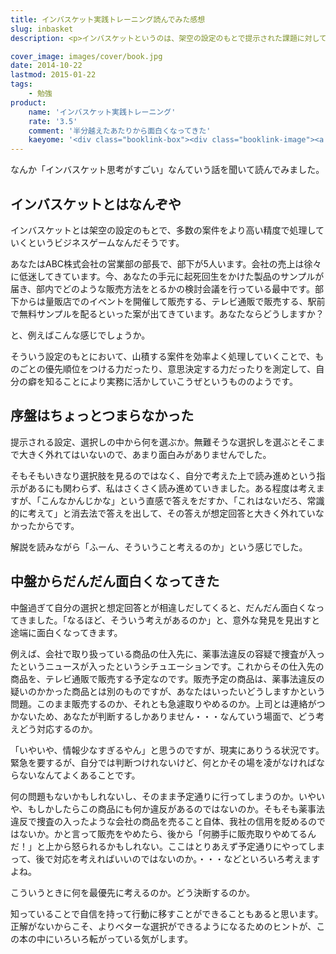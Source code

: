 ```yaml
---
title: インバスケット実践トレーニング読んでみた感想
slug: inbasket
description: <p>インバスケットというのは、架空の設定のもとで提示された課題に対して対処していくビジネスゲームなんだそうです。「机上の空論だろ？」と思いながら最初は読んでいましたが、半分過ぎたあたりから徐々に面白くなってきました。</p>

cover_image: images/cover/book.jpg
date: 2014-10-22
lastmod: 2015-01-22
tags: 
    - 勉強
product:
    name: 'インバスケット実践トレーニング'
    rate: '3.5'
    comment: '半分越えたあたりから面白くなってきた'
    kaeyome: '<div class="booklink-box"><div class="booklink-image"><a href="http://www.amazon.co.jp/exec/obidos/asin/4022734957/illusionspace-22/" rel="nofollow" target="_blank"><img src="http://ecx.images-amazon.com/images/I/4109Kcu%2BmFL._SL160_.jpg" style="border: none;" /></a></div><div class="booklink-info"><div class="booklink-name"><a href="http://www.amazon.co.jp/exec/obidos/asin/4022734957/illusionspace-22/" rel="nofollow" target="_blank">一瞬で正しい判断ができる インバスケット実践トレーニング (朝日新書)</a><div class="booklink-powered-date">posted with <a href="http://yomereba.com" rel="nofollow" target="_blank">ヨメレバ</a></div></div><div class="booklink-detail">鳥原隆志 朝日新聞出版 2013-03-13    </div><div class="booklink-link2"><div class="shoplinkamazon"><a href="http://www.amazon.co.jp/exec/obidos/asin/4022734957/illusionspace-22/" rel="nofollow" target="_blank" title="アマゾン" >Amazon</a></div><div class="shoplinkkindle"><a href="http://www.amazon.co.jp/exec/obidos/ASIN/B00CJ943KI/illusionspace-22/" rel="nofollow" target="_blank" >Kindle</a></div><div class="shoplinkrakuten"><a href="http://hb.afl.rakuten.co.jp/hgc/11acbc01.369b1bf6.11acbc02.cabf9fe9/?pc=http%3A%2F%2Fbooks.rakuten.co.jp%2Frb%2F12227760%2F%3Fscid%3Daf_ich_link_urltxt%26m%3Dhttp%3A%2F%2Fm.rakuten.co.jp%2Fev%2Fbook%2F" rel="nofollow" target="_blank" title="楽天ブックス" >楽天ブックス</a></div>                  	  	  	  	</div></div><div class="booklink-footer"></div></div>'
---
```


<p>なんか「インバスケット思考がすごい」なんていう話を聞いて読んでみました。</p>
<h2>インバスケットとはなんぞや</h2>
<p>インバスケットとは架空の設定のもとで、多数の案件をより高い精度で処理していくというビジネスゲームなんだそうです。</p>
<p>あなたはABC株式会社の営業部の部長で、部下が5人います。会社の売上は徐々に低迷してきています。今、あなたの手元に起死回生をかけた製品のサンプルが届き、部内でどのような販売方法をとるかの検討会議を行っている最中です。部下からは量販店でのイベントを開催して販売する、テレビ通販で販売する、駅前で無料サンプルを配るといった案が出てきています。あなたならどうしますか？</p>
<p>と、例えばこんな感じでしょうか。</p>
<p>そういう設定のもとにおいて、山積する案件を効率よく処理していくことで、ものごとの優先順位をつける力だったり、意思決定する力だったりを測定して、自分の癖を知ることにより実務に活かしていこうぜというもののようです。</p>
<h2>序盤はちょっとつまらなかった</h2>
<p>提示される設定、選択しの中から何を選ぶか。無難そうな選択しを選ぶとそこまで大きく外れてはいないので、あまり面白みがありませんでした。</p>
<p>そもそもいきなり選択肢を見るのではなく、自分で考えた上で読み進めという指示があるにも関わらず、私はさくさく読み進めていきました。ある程度は考えますが、「こんなかんじかな」という直感で答えをだすか、「これはないだろ、常識的に考えて」と消去法で答えを出して、その答えが想定回答と大きく外れていなかったからです。</p>
<p>解説を読みながら「ふーん、そういうこと考えるのか」という感じでした。</p>
<h2>中盤からだんだん面白くなってきた</h2>
<p>中盤過ぎて自分の選択と想定回答とが相違しだしてくると、だんだん面白くなってきました。「なるほど、そういう考えがあるのか」と、意外な発見を見出すと途端に面白くなってきます。</p>
<p>例えば、会社で取り扱っている商品の仕入先に、薬事法違反の容疑で捜査が入ったというニュースが入ったというシチュエーションです。これからその仕入先の商品を、テレビ通販で販売する予定なのです。販売予定の商品は、薬事法違反の疑いのかかった商品とは別のものですが、あなたはいったいどうしますかという問題。このまま販売するのか、それとも急遽取りやめるのか。上司とは連絡がつかないため、あなたが判断するしかありません・・・なんていう場面で、どう考えどう対応するのか。</p>
<p>「いやいや、情報少なすぎるやん」と思うのですが、現実にありうる状況です。緊急を要するが、自分では判断つけれないけど、何とかその場を凌がなければならないなんてよくあることです。</p>
<p>何の問題もないかもしれないし、そのまま予定通りに行ってしまうのか。いやいや、もしかしたらこの商品にも何か違反があるのではないのか。そもそも薬事法違反で捜査の入ったような会社の商品を売ること自体、我社の信用を貶めるのではないか。かと言って販売をやめたら、後から「何勝手に販売取りやめてるんだ！」と上から怒られるかもしれない。ここはとりあえず予定通りにやってしまって、後で対応を考えればいいのではないのか。・・・などといろいろ考えますよね。</p>
<p>こういうときに何を最優先に考えるのか。どう決断するのか。</p>
<p>知っていることで自信を持って行動に移すことができることもあると思います。正解がないからこそ、よりベターな選択ができるようになるためのヒントが、この本の中にいろいろ転がっている気がします。</p>

  